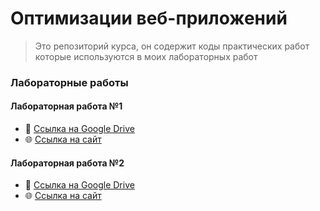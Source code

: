 # Оптимизации веб-приложений

> Это репозиторий курса, он содержит коды практических работ которые используются в моих лабораторных работ

### Лабораторные работы

#### Лабораторная работа №1
- 📃 [Ссылка на Google Drive](https://docs.google.com/document/d/1ejQfEwk_P5a9sAlK0Ry_G_Tp9r5Zyg8R8MyLmYJ5smI/edit?tab=t.0)
- 🌐 [Ссылка на сайт](https://kyborq.github.io/marsu-web-optimization/coffeeshop/)

#### Лабораторная работа №2
- 📃 [Ссылка на Google Drive]()
- 🌐 [Ссылка на сайт]()
